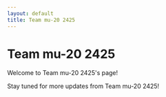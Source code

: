 ```yaml
---
layout: default
title: Team mu-20 2425
---
```


# Team mu-20 2425

Welcome to Team mu-20 2425's page!


Stay tuned for more updates from Team mu-20 2425!
